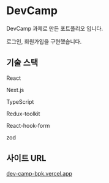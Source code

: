 # DevCamp
DevCamp 과제로 만든 포트폴리오 입니다.


로그인, 회원가입을 구현했습니다.

## 기술 스택
React


Next.js


TypeScript


Redux-toolkit 


React-hook-form


zod

## 사이트 URL
[dev-camp-bpk.vercel.app](https://dev-camp-bpk.vercel.app/)

